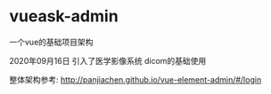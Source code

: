 # vueask-admin

一个vue的基础项目架构

2020年09月16日 引入了医学影像系统 dicom的基础使用

整体架构参考: http://panjiachen.github.io/vue-element-admin/#/login
